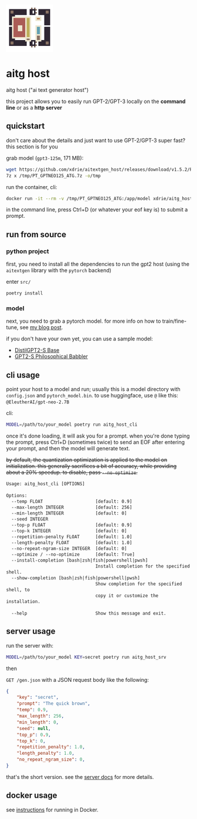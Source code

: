
![icon](doc/icon.png)

# aitg host

aitg host ("ai text generator host")

this project allows you to easily run GPT-2/GPT-3 locally on the **command line** or as a **http server**

## quickstart

don't care about the details and just want to use GPT-2/GPT-3 super fast? this section is for you

grab model (`gpt3-125m`, 171 MB):
```sh
wget https://github.com/xdrie/aitextgen_host/releases/download/v1.5.2/PT_GPTNEO125_ATG.7z -O /tmp/PT_GPTNEO125_ATG.7z
7z x /tmp/PT_GPTNEO125_ATG.7z -o/tmp
```

run the container, cli:
```sh
docker run -it --rm -v /tmp/PT_GPTNEO125_ATG:/app/model xdrie/aitg_host:v1.6.0 aitg_host.cli
```

in the command line, press Ctrl+D (or whatever your eof key is) to submit a prompt.

## run from source

### python project

first, you need to install all the dependencies to run the gpt2 host (using the `aitextgen` library with the `pytorch` backend)

enter `src/`

```sh
poetry install
```

### model

next, you need to grab a pytorch model.
for more info on how to train/fine-tune, see [my blog post](https://blog.rie.icu/post/microfinetuning_gpt2/).

if you don't have your own yet, you can use a sample model:
+ [DistilGPT2-S Base](https://github.com/xdrie/aitextgen_host/releases/download/v1.0.0/PT_DistilGPT2_ATG.7z)
+ [GPT2-S Philosophical Babbler](https://github.com/xdrie/aitextgen_host/releases/download/v1.0.0/PhilBabble_ATG_20201201_071644__snap6k.7z)

## cli usage

point your host to a model and run; usually this is a model directory with `config.json` and `pytorch_model.bin`. to use huggingface, use `@` like this: `@EleutherAI/gpt-neo-2.7B`

cli:
```sh
MODEL=/path/to/your_model poetry run aitg_host_cli
```

once it's done loading, it will ask you for a prompt. when you're done typing the prompt, press Ctrl+D (sometimes twice) to send an EOF after entering your prompt, and then the model will generate text.

~~by default, the quantization optimization is applied to the model on initialization. this generally sacrifices a bit of accuracy, while providing about a 20% speedup. to disable, pass `--no-optimize`.~~

```
Usage: aitg_host_cli [OPTIONS]

Options:
  --temp FLOAT                    [default: 0.9]
  --max-length INTEGER            [default: 256]
  --min-length INTEGER            [default: 0]
  --seed INTEGER
  --top-p FLOAT                   [default: 0.9]
  --top-k INTEGER                 [default: 0]
  --repetition-penalty FLOAT      [default: 1.0]
  --length-penalty FLOAT          [default: 1.0]
  --no-repeat-ngram-size INTEGER  [default: 0]
  --optimize / --no-optimize      [default: True]
  --install-completion [bash|zsh|fish|powershell|pwsh]
                                  Install completion for the specified shell.
  --show-completion [bash|zsh|fish|powershell|pwsh]
                                  Show completion for the specified shell, to
                                  copy it or customize the installation.

  --help                          Show this message and exit.
```

## server usage

run the server with:

```sh
MODEL=/path/to/your_model KEY=secret poetry run aitg_host_srv
```

then

`GET /gen.json` with a JSON request body like the following:

```json
{
    "key": "secret",
    "prompt": "The quick brown",
    "temp": 0.9,
    "max_length": 256,
    "min_length": 0,
    "seed": null,
    "top_p": 0.9,
    "top_k": 0,
    "repetition_penalty": 1.0,
    "length_penalty": 1.0,
    "no_repeat_ngram_size": 0,
}
```

that's the short version. see the [server docs](doc/server.md) for more details.

## docker usage

see [instructions](doc/docker.md) for running in Docker.